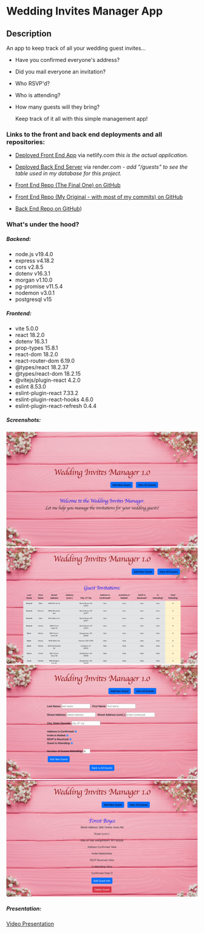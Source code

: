 # Wedding Invites Manager App


## Description


 
An app to keep track of all your wedding guest invites...
- Have you confirmed everyone's address?
- Did you mail everyone an invitation?
- Who RSVP'd?
- Who is attending?
- How many guests will they bring?

  Keep track of it all with this simple management app!

  


 
 
### Links to the front and back end deployments and all repositories:


 
- [Deployed Front End App](https://stellar-axolotl-201029.netlify.app/) via netlify.com _this is the actual application._
- [Deployed Back End Server](https://wedding-invite-manager.onrender.com) via render.com *- add "/guests" to see the table used in my database for this project.*


 
- [Front End Repo (The Final One) on GitHub](https://github.com/rboyce212/Wedding-Invitations-Manager)
- [Front End Repo (My Original - with most of my commits) on GitHub](https://github.com/rboyce212/portfolio-project-frontend-rboyce)
- [Back End Repo on GitHub](https://github.com/rboyce212/portfolio-project-backend-rboyce))




   
 
### What's under the hood?
 
##### Backend:
- node.js v19.4.0
- express v4.18.2
- cors v2.8.5
- dotenv v16.3.1
- morgan v1.10.0
- pg-promise v11.5.4
- nodemon v3.0.1
- postgresql v15

  
  

##### Frontend:
- vite 5.0.0
- react 18.2.0
- dotenv 16.3.1
- prop-types 15.8.1
- react-dom 18.2.0
- react-router-dom 6.19.0
- @types/react 18.2.37
- @types/react-dom 18.2.15
- @vitejs/plugin-react 4.2.0
- eslint 8.53.0
- eslint-plugin-react 7.33.2
- eslint-plugin-react-hooks 4.6.0
- eslint-plugin-react-refresh 0.4.4



##### Screenshots:

![Home Page](https://github.com/rboyce212/Wedding-Invitations-Manager/blob/main/public/home-page.png)
![All Guests](https://github.com/rboyce212/Wedding-Invitations-Manager/blob/main/public/view-all-guests.png)
![Add Guest](https://github.com/rboyce212/Wedding-Invitations-Manager/blob/main/public/add-new-guest.png)
![Guest Details](https://github.com/rboyce212/Wedding-Invitations-Manager/blob/main/public/single-guest-view.png)


##### Presentation:

[Video Presentation](https://github.com/rboyce212/Wedding-Invitations-Manager/blob/main/public/joined-all-wedding-invite-app%20copy%202(2).mp4)

